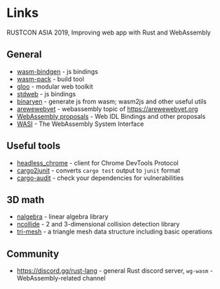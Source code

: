 # Links

RUSTCON ASIA 2019, Improving web app with Rust and WebAssembly

## General

- [wasm-bindgen](https://github.com/rustwasm/wasm-bindgen) - js bindings
- [wasm-pack](https://github.com/rustwasm/wasm-pack) - build tool
- [gloo](https://github.com/rustwasm/gloo) - modular web toolkit
- [stdweb](https://github.com/koute/stdweb) - js bindings
- [binaryen](https://github.com/WebAssembly/binaryen) - generate js from wasm; wasm2js and other useful utils
- [arewewebyet](https://www.arewewebyet.org/topics/webassembly/) - webassembly topic of https://arewewebyet.org
- [WebAssembly proposals](https://github.com/WebAssembly/proposals) - Web IDL Bindings and other proposals
- [WASI](https://wasi.dev/) - The WebAssembly System Interface

## Useful tools

- [headless_chrome](https://crates.io/crates/headless_chrome) - client for Chrome DevTools Protocol
- [cargo2junit](https://crates.io/crates/cargo2junit) - converts `cargo test` output to `junit` format
- [cargo-audit](https://crates.io/crates/cargo-audit) - check your dependencies for vulnerabilities

## 3D math
- [nalgebra](https://crates.io/crates/nalgebra) - linear algebra library
- [ncollide](https://crates.io/crates/ncollide) - 2 and 3-dimensional collision detection library
- [tri-mesh](https://crates.io/crates/tri-mesh) - a triangle mesh data structure including basic operations

## Community
- https://discord.gg/rust-lang - general Rust discord server, `wg-wasm` - WebAssembly-related channel
